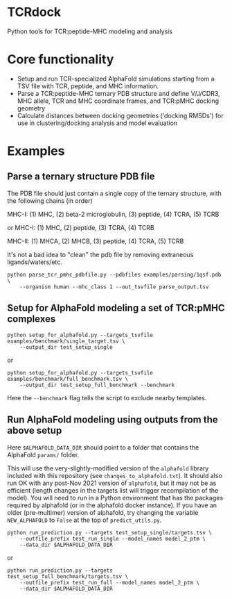 # TCRdock

Python tools for TCR:peptide-MHC modeling and analysis

# Core functionality

* Setup and run TCR-specialized AlphaFold simulations starting from a TSV file with
TCR, peptide, and MHC information.
* Parse a TCR:peptide-MHC ternary PDB structure and define V/J/CDR3, MHC allele, TCR
and MHC coordinate frames, and TCR:pMHC docking geometry
* Calculate distances between docking geometries ('docking RMSDs') for use in clustering/docking analysis and model evaluation

# Examples

## Parse a ternary structure PDB file

The PDB file should just contain a single copy of the ternary structure, with the
following chains (in order)

MHC-I:    (1) MHC, (2) beta-2 microglobulin, (3) peptide, (4) TCRA, (5) TCRB

or MHC-I: (1) MHC, (2) peptide, (3) TCRA, (4) TCRB

MHC-II:   (1) MHCA, (2) MHCB, (3) peptide, (4) TCRA, (5) TCRB

It's not a bad idea to "clean" the pdb file by removing extraneous ligands/waters/etc.

```
python parse_tcr_pmhc_pdbfile.py --pdbfiles examples/parsing/1qsf.pdb \
    --organism human --mhc_class 1 --out_tsvfile parse_output.tsv
```

## Setup for AlphaFold modeling a set of TCR:pMHC complexes

```
python setup_for_alphafold.py --targets_tsvfile examples/benchmark/single_target.tsv \
    --output_dir test_setup_single
```

or

```
python setup_for_alphafold.py --targets_tsvfile examples/benchmark/full_benchmark.tsv \
    --output_dir test_setup_full_benchmark --benchmark
```

Here the `--benchmark` flag tells the script to exclude nearby templates.


## Run AlphaFold modeling using outputs from the above setup

Here `$ALPHAFOLD_DATA_DIR` should point to a folder that contains the AlphaFold
`params/` folder.

This will use the very-slightly-modified version of the `alphafold` library included
with this repository (see `changes_to_alphafold.txt`). It should also run OK
with any post-Nov 2021 version of
`alphafold`, but it may not be as efficient (length changes in the targets list
will trigger recompilation of the model). You will need to run in a Python environment
that has the packages required by alphafold (or in the alphafold docker instance).
If you have an older (pre-multimer) version of alphafold, try changing the variable
`NEW_ALPHAFOLD` to `False` at the top of `predict_utils.py`.

```
python run_prediction.py --targets test_setup_single/targets.tsv \
    --outfile_prefix test_run_single --model_names model_2_ptm \
    --data_dir $ALPHAFOLD_DATA_DIR
```

or

```
python run_prediction.py --targets test_setup_full_benchmark/targets.tsv \
    --outfile_prefix test_run_full --model_names model_2_ptm \
    --data_dir $ALPHAFOLD_DATA_DIR
```
